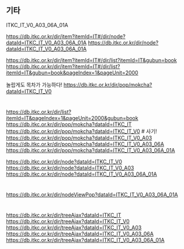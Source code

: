 ## 기타

ITKC_IT_V0_A03_06A_01A

https://db.itkc.or.kr/dir/item?itemId=IT#/dir/node?dataId=ITKC_IT_V0_A03_06A_01A
https://db.itkc.or.kr/dir/node?dataId=ITKC_IT_V0_A03_06A_01A

https://db.itkc.or.kr/dir/item?itemId=IT#/dir/list?itemId=IT&gubun=book
https://db.itkc.or.kr/dir/item?itemId=IT#/dir/list?itemId=IT&gubun=book&pageIndex=1&pageUnit=2000

놀랍게도 목차가 가능하다!
https://db.itkc.or.kr/dir/pop/mokcha?dataId=ITKC_IT_V0

#

https://db.itkc.or.kr/dir/list?itemId=IT&pageIndex=1&pageUnit=2000&gubun=book
https://db.itkc.or.kr/dir/pop/mokcha?dataId=ITKC_IT
https://db.itkc.or.kr/dir/pop/mokcha?dataId=ITKC_IT_V0 # 사기!
https://db.itkc.or.kr/dir/pop/mokcha?dataId=ITKC_IT_V0_A03
https://db.itkc.or.kr/dir/pop/mokcha?dataId=ITKC_IT_V0_A03_06A
https://db.itkc.or.kr/dir/pop/mokcha?dataId=ITKC_IT_V0_A03_06A_01A

https://db.itkc.or.kr/dir/node?dataId=ITKC_IT_V0
https://db.itkc.or.kr/dir/node?dataId=ITKC_IT_V0_A03
https://db.itkc.or.kr/dir/node?dataId=ITKC_IT_V0_A03_06A_01A

#

https://db.itkc.or.kr/dir/nodeViewPop?dataId=ITKC_IT_V0_A03_06A_01A

#

https://db.itkc.or.kr/dir/treeAjax?dataId=ITKC_IT
https://db.itkc.or.kr/dir/treeAjax?dataId=ITKC_IT_V0
https://db.itkc.or.kr/dir/treeAjax?dataId=ITKC_IT_V0_A03
https://db.itkc.or.kr/dir/treeAjax?dataId=ITKC_IT_V0_A03_06A
https://db.itkc.or.kr/dir/treeAjax?dataId=ITKC_IT_V0_A03_06A_01A
